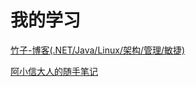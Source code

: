 # 我的学习 #
[竹子-博客(.NET/Java/Linux/架构/管理/敏捷)](http://www.cnblogs.com/peida/)

[阿小信大人的随手笔记](http://note.axiaoxin.com/index.html)
